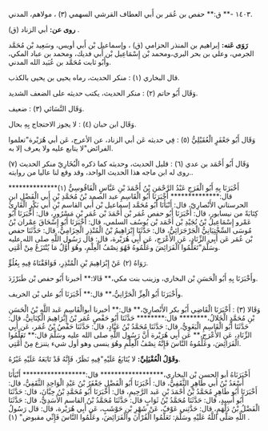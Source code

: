 ١٤٠٣ -** ق:** حفص بن عُمَر بن أَبي العطاف القرشي السهمي (٣) ، مولاهم، المدني.

**روى عن:** أبي الزناد (ق) .

**رَوَى عَنه:** إبراهيم بن المنذر الحزامي (ق) ، وإسماعيل بْن أَبي أويس، وسَعِيد بْن مُحَمَّد الجرمي، وعلي بن بحر البري،ومحمد بْن إِسْمَاعِيل بْن أَبي فديك، ومحمد بن عباد المكي، وأَبُو ثابت مُحَمَّد بن عُبَيد الله المدني.

قال البخاري (١) : منكر الحديث، رماه يحيى بن يحيى بالكذب.

وَقَال أَبُو حاتم (٢) : منكر الحديث، يكتب حديثه على الضعف الشديد.

وَقَال النَّسَائي (٣) : ضعيف.

وَقَال ابن حبان (٤) : لا يجوز الاحتجاج بِهِ بحال.

وَقَال أَبُو جَعْفَرٍ الْعُقَيْلِيُّ (٥) : فِي حديثه عَن أبي الزناد، عن الأعرج، عَن أبي هُرَيْرة"تعلموا الفرائض"لا يتابع عليه ولا يعرف إلا به.

وَقَال أَبُو أَحْمَد بن عدي (٦) : قليل الحديث، وحديثه كما ذكره الْبُخَارِيّ منكر الحديث (٧) .روى له ابن ماجه هذا الحديث الواحد، وقد وقع لنا عاليا من روايته.

أَخْبَرَنَا بِهِ أَبُو الْفَرَجِ عَبْدُ الرَّحْمَنِ بْنُ أَحْمَدَ بْنِ عَبَّاسٍ الْفَاقُوسِيُّ (١)************** قال:************** أَخْبَرَنَا أَبُو الْقَاسِمِ عبد الصمد بْنُ مُحَمَّدِ بْنِ أَبي الْفَضْلِ ابن الحرستاني الأَنْصارِيّ، قال: أَنْبَأَنَا أَبُو مُحَمَّد إسماعيل بْن أَبي القاسم بْنِ أَبي بَكْرٍ الْقَارِئُ كِتَابَةً من نيسابور، قال: أَخْبَرَنَا أَبُو حفص عُمَر بْن أَحْمَدَ بْن عُمَر بْنِ مَسْرُورٍ، قال: أَخْبَرَنَا أَبُو عَمْرو إِسْمَاعِيلُ بْنُ نُجَيْدِ بْن أَحْمَد بْن يُوسُف السلمي، قال: أَخْبَرَنَا أَبُو إِسْحَاقَ عِمْران بْنُ مُوسَى السِّخْتِيَانِيُّ الْجَرْجَرَائِيُّ، قال: حَدَّثَنَا إِبْرَاهِيمُ بْنُ الْمُنْذِرِ الْحِزَامِيُّ، قال: حَدَّثَنَا حفص بْن عُمَر عَن أَبِي الزِّنَادِ، عَنِ الأَعْرَجِ، عَن أَبِي هُرَيْرة، قال: قال رَسُول اللَّهِ صلى الله عليه وسَلَّمَ"تَعَلَّمُوا الْفَرَائِضَ وعَلِّمُوهُ فَهُوَ نِصْفُ الْعِلْمِ، وهُوَ أَوَّلُ مَا يُنْتَزَعُ مِنْ أُمَّتِي.

رَوَاهُ (٢) عَنْ إِبْرَاهِيمَ بْنِ الْمُنْذِرِ، فَوَافَقْنَاهُ فِيهِ بِعُلُوٍّ.

وأَخْبَرَنَا بِهِ أَبُو الْحَسَنِ بْن البخاري، وزينب بنت مكي،** قَالا:** أخبرنا أَبُو حفص بْن طَبَرْزَدَ.

وأَخْبَرَنَا أَبُو الْعِزِّ الْحَرَّانِيُّ،** قال:** أَخْبَرَنَا أَبُو علي بْن الخريف.

وَقَالا (٣) : أَخْبَرَنَا الْقَاضِي أَبُو بكر الأَنْصارِيّ،** قال:** أخبرنا أبوالْقَاسِمِ عَبد اللَّهِ بْنُ الْحَسَنِ بْنِ مُحَمَّدٍ الْخَلالُ،******** قال:******** حَدَّثَنَا أَبُو حَفْصٍ عُمَر بْنُ إِبْرَاهِيمَ الْكِنَانِيُّ، قال: حَدَّثَنَا أَبُو الْقَاسِمِ الْبَغَوِيُّ، قال: حَدَّثَنَا مُحَمَّدُ بْنُ عَبَّادٍ، قال: حَدَّثَنَا حَفْصُ بْنُ عُمَر، عَن أَبِي الزِّنَادِ، عَنِ الأَعْرَجِ،** عَن أَبِي هُرَيْرة أَنَّ رَسُول اللَّهِ صلى الله عليه وسَلَّمَ قال:** تَعَلَّمُوا الْفَرَائِضَ، وعَلِّمُوهُ النَّاسَ فَإِنَّهُ نِصْفُ الْعِلْمِ وهُوَ ينسى وهو أول شيء يتنزع مِنْ أُمَّتِي.

**وقَوْلُ الْعُقْيَلِيِّ:** لا يُتَابَعُ عَلَيْهِ"فِيهِ نَظَرٌ، فَإِنَّهُ قَدْ تَابَعَهُ عَلَيْهِ غَيْرُهُ.

أَخْبَرَنَاهُ أبو الحسن بْن البخاري،****************** قال:****************** أَنْبَأَنَا أَسْعَدُ بْنُ أَبي طَاهِرٍ الثَّقَفِيُّ، قال: أَخْبَرَنَا أَبُو الْفَضْلِ جَعْفَرُ بْنُ عَبْدِ الْوَاحِدِ الثَّقَفِيُّ، قال: أَخْبَرَنَا أَبُو طَاهِرٍ مُحَمَّدُ بْنُ أَحْمَدَ بْنِ عَبد الرَّحِيمِ، قال: أَخْبَرَنَا أَبُو مُحَمَّدِ بْنُ حِبَّانَ، قال: حَدَّثَنَا أَبُو أَسِيدٍ، قال: حَدَّثَنَا مُحَمَّدُ بْنُ ثَوَابٍ قال: حَدَّثَنَا مُحَمَّدُ بْنُ القاسم الأَسَدِيُّ، قال: حَدَّثَنَا الْفَضْلُ بْنُ دَلْهَمٍ، قال: حَدَّثِني عَوْفٌ، عَنْ شَهْرِ بْنِ حَوْشَبٍ، عَن أَبِي هُرَيْرة، قال: قال رَسُولُ اللَّهِ صَلَّى اللَّهُ عَلَيْهِ وسَلَّمَ: تَعَلَّمُوا الْقُرْآنَ والْفَرَائِضَ، وعَلِّمُوا النَّاسَ فَإِنِّي مقبوض" (١) .